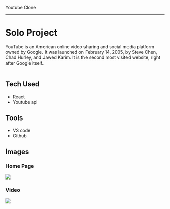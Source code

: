 Youtube Clone
<hr/>

<h1>Solo Project</h1>
YouTube is an American online video sharing and social media platform owned by Google. It was launched on February 14, 2005, by Steve Chen, Chad Hurley, and Jawed Karim. It is the second most visited website, right after Google itself.
<br/><br/>

<h2>Tech Used</h2>
<ul>
  <li>React</li>
  <li>Youtube api</li>
</ul>

<h2>Tools</h2>
<ul>
  <li>VS code</li>
  <li>Github</li>
</ul>

<h2>Images</h2>

<h3>Home Page</h3>
<img src = "https://user-images.githubusercontent.com/93570605/214910257-6c7deb8b-45d2-4bd9-80e0-b29a9093c4b6.png"/>

<h3>Video</h3>
<img src = "https://user-images.githubusercontent.com/93570605/214910412-2fc7490e-f58b-48bd-90ca-3995fafa846f.png"/>
